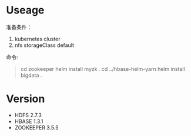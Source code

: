 # Useage

准备条件：

1. kubernetes cluster
2. nfs storageClass default

命令:

> cd zookeeper
> helm install myzk .
> cd ../hbase-helm-yarn
> helm install bigdata .

# Version

* HDFS 2.7.3
* HBASE 1.3.1
* ZOOKEEPER 3.5.5
